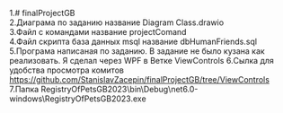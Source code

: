 1.# finalProjectGB  
2.Диаграма по заданию название Diagram Class.drawio  
3.Файл с командами название projectComand  
4.Файл скрипта база данных msql название dbHumanFriends.sql  
5.Програма написаная по заданию. В задание не было кузана как реализовать. Я сделал через WPF в Ветке ViewControls 
6.Сылка для удобства  просмотра комитов https://github.com/StanislavZacepin/finalProjectGB/tree/ViewControls
7.Папка RegistryOfPetsGB2023\bin\Debug\net6.0-windows\RegistryOfPetsGB2023.exe
